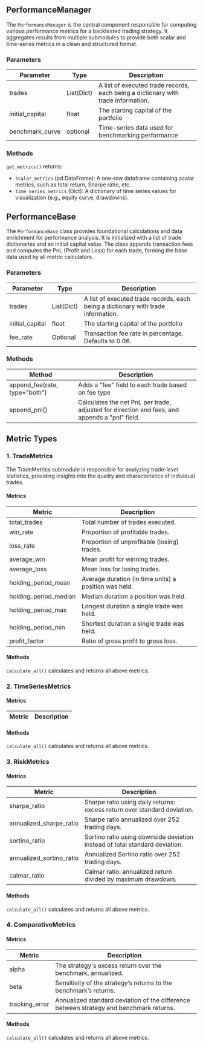 ## PerformanceManager

The `PerformanceManager` is the central component responsible for computing various performance metrics for a backtested trading strategy. It aggregates results from multiple submodules to provide both scalar and time-series metrics in a clean and structured format.

### Parameters

| Parameter       | Type       | Description                                                                       |
| --------------- | ---------- | --------------------------------------------------------------------------------- |
| trades          | List(Dict) | A list of executed trade records, each being a dictionary with trade information. |
| initial_capital | float      | The starting capital of the portfolio                                             |
| benchmark_curve | optional   | Time-series data used for benchmarking performance                                |

### Methods

`get_metrics()` returns:

- `scalar_metrics` (pd.DataFrame): A one-row dataframe containing scalar metrics, such as total return, Sharpe ratio, etc.
- `time_series_metrics` (Dict): A dictionary of time series values for visualization (e.g., equity curve, drawdowns).

## PerformanceBase

The `PerformanceBase` class provides foundational calculations and data enrichment for performance analysis. It is initialized with a list of trade dictionaries and an initial capital value. The class appends transaction fees and computes the PnL (Profit and Loss) for each trade, forming the base data used by all metric calculators.

### Parameters

| Parameter       | Type       | Description                                                                       |
| --------------- | ---------- | --------------------------------------------------------------------------------- |
| trades          | List(Dict) | A list of executed trade records, each being a dictionary with trade information. |
| initial_capital | float      | The starting capital of the portfolio                                             |
| fee_rate        | Optional   | Transaction fee rate in percentage. Defaults to 0.06.                             |

### Methods

| Method                        | Description                                                                                   |
| ----------------------------- | --------------------------------------------------------------------------------------------- |
| append_fee(rate, type="both") | Adds a "fee" field to each trade based on fee type                                            |
| append_pnl()                  | Calculates the net PnL per trade, adjusted for direction and fees, and appends a "pnl" field. |

## Metric Types

### 1. TradeMetrics

The TradeMetrics submodule is responsible for analyzing trade-level statistics, providing insights into the quality and characteristics of individual trades.

#### Metrics

| Metric                | Description                                           |
| --------------------- | ----------------------------------------------------- |
| total_trades          | Total number of trades executed.                      |
| win_rate              | Proportion of profitable trades.                      |
| loss_rate             | Proportion of unprofitable (losing) trades.           |
| average_win           | Mean profit for winning trades.                       |
| average_loss          | Mean loss for losing trades.                          |
| holding_period_mean   | Average duration (in time units) a position was held. |
| holding_period_median | Median duration a position was held.                  |
| holding_period_max    | Longest duration a single trade was held.             |
| holding_period_min    | Shortest duration a single trade was held.            |
| profit_factor         | Ratio of gross profit to gross loss.                  |

#### Methods

`calculate_all()` calculates and returns all above metrics.

### 2. TimeSeriesMetrics

#### Metrics

| Metric | Description |
| ------ | ----------- |

#### Methods

`calculate_all()` calculates and returns all above metrics.

### 3. RiskMetrics

#### Metrics

| Metric                   | Description                                                                 |
| ------------------------ | --------------------------------------------------------------------------- |
| sharpe_ratio             | Sharpe ratio using daily returns: excess return over standard deviation.    |
| annualized_sharpe_ratio  | Sharpe ratio annualized over 252 trading days.                              |
| sortino_ratio            | Sortino ratio using downside deviation instead of total standard deviation. |
| annualized_sortino_ratio | Annualized Sortino ratio over 252 trading days.                             |
| calmar_ratio             | Calmar ratio: annualized return divided by maximum drawdown.                |

#### Methods

`calculate_all()` calculates and returns all above metrics.

### 4. ComparativeMetrics

#### Metrics

| Metric         | Description                                                                             |
| -------------- | --------------------------------------------------------------------------------------- |
| alpha          | The strategy's excess return over the benchmark, annualized.                            |
| beta           | Sensitivity of the strategy’s returns to the benchmark’s returns.                       |
| tracking_error | Annualized standard deviation of the difference between strategy and benchmark returns. |

#### Methods

`calculate_all()` calculates and returns all above metrics.
